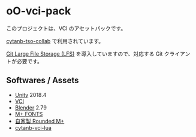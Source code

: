 # oO-vci-pack

このプロジェクトは、VCI のアセットパックです。

[cytanb-tso-collab](https://github.com/oocytanb/cytanb-tso-collab) で利用されています。

[Git Large File Storage (LFS)](https://git-lfs.github.com/) を導入していますので、対応する Git クライアントが必要です。

## Softwares / Assets

- [Unity](https://unity3d.com/) 2018.4
- [VCI](https://github.com/virtual-cast/VCI)
- [Blender](https://www.blender.org/) 2.79
- [M+ FONTS](https://mplus-fonts.osdn.jp/)
- [自家製 Rounded M+](http://jikasei.me/font/rounded-mplus/)
- [cytanb-vci-lua](https://github.com/oocytanb/cytanb-vci-lua)
